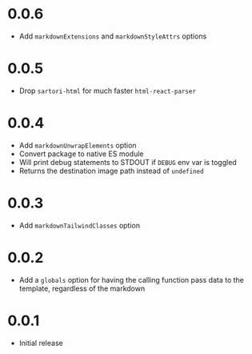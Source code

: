 # 0.0.6

- Add `markdownExtensions` and `markdownStyleAttrs` options

# 0.0.5

- Drop `sartori-html` for much faster `html-react-parser`

# 0.0.4

- Add `markdownUnwrapElements` option
- Convert package to native ES module
- Will print debug statements to STDOUT if `DEBUG` env var is toggled
- Returns the destination image path instead of `undefined`

# 0.0.3

- Add `markdownTailwindClasses` option

# 0.0.2

- Add a `globals` option for having the calling function pass data to the
template, regardless of the markdown

# 0.0.1

- Initial release
